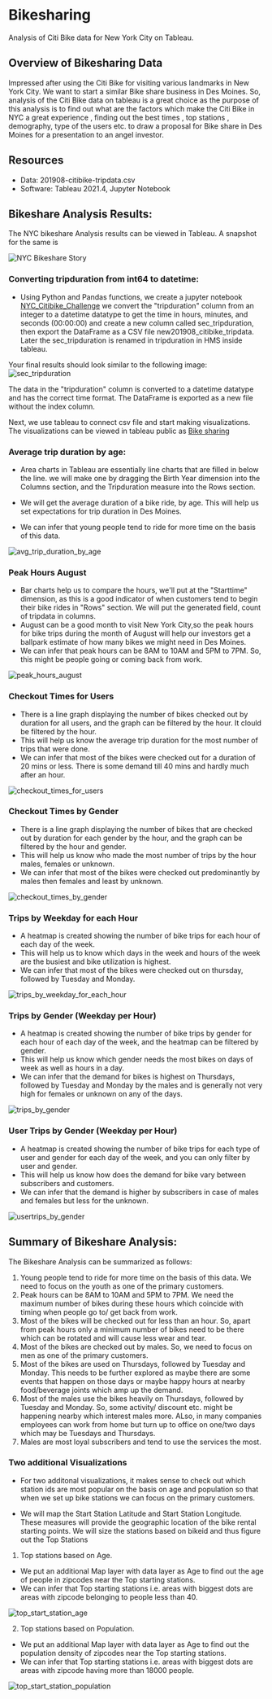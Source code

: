 # Bikesharing
 Analysis of Citi Bike data for New York City on Tableau.

 ## Overview of Bikesharing Data
 Impressed after using the Citi Bike for visiting various landmarks in New York City. We want to start a similar Bike share business in Des Moines. So, analysis of the Citi Bike data on tableau is a great choice as the purpose of this analysis is to find out what are the factors which make the Citi Bike in NYC a great experience , finding out the best times , top stations , demography, type  of the users etc. to draw a proposal for Bike share in Des Moines for a presentation to an angel investor.

 ## Resources
 * Data: 201908-citibike-tripdata.csv
 * Software: Tableau 2021.4, Jupyter Notebook

## Bikeshare Analysis Results:

The NYC bikeshare Analysis results can be viewed in Tableau. A snapshot for the same is 

![NYC Bikeshare Story](https://github.com/sucharita1/bikesharing/blob/a8b79029f920b42987cbdfad0bf8a5cad29f87c9/Resources/images/NYC%20Bikeshare%20Analysis.png?raw=true)

### Converting tripduration from int64 to datetime:
* Using Python and Pandas functions, we create a jupyter notebook [NYC_Citibike_Challenge](https://github.com/sucharita1/bikesharing/blob/8bdd523125de76358ea5eefb2f3bce610eed3f91/NYC_Citibike_Challenge.ipynb) we convert the "tripduration" column from an integer to a datetime datatype to get the time in hours, minutes, and seconds (00:00:00) and create a new column called sec_tripduration, then export the DataFrame as a CSV file new201908_citibike_tripdata. Later the sec_tripduration is renamed in tripduration in HMS inside tableau.

Your final results should look similar to the following image:
![sec_tripduration](https://github.com/sucharita1/bikesharing/blob/8bdd523125de76358ea5eefb2f3bce610eed3f91/Resources/images/sec%20_tripduration.png?raw=true)


The data in the "tripduration" column is converted to a datetime datatype and has the correct time format.
The DataFrame is exported as a new file without the index column.

Next, we use tableau to connect csv file and start making visualizations. The visualizations can be viewed in tableau public as  [Bike sharing](https://public.tableau.com/app/profile/sucharita.bhattcharjee/viz/Bikesharing_16440041248210/BikeshareStory?publish=yes)
### Average trip duration by age:
* Area charts in Tableau are essentially line charts that are filled in below the line. we will make one by dragging the Birth Year dimension into the Columns section, and the Tripduration measure into the Rows section. 

* We will get the average duration of a bike ride, by age. This will help us set expectations for trip duration in Des Moines.

* We can infer that young people tend to ride for more time on the basis of this data.

![avg_trip_duration_by_age](https://github.com/sucharita1/bikesharing/blob/8bdd523125de76358ea5eefb2f3bce610eed3f91/Resources/images/avg_trip_duration_by_age.png?raw=true)

### Peak Hours August
* Bar charts help us to compare the hours, we'll put  at the "Starttime" dimension, as this is a good indicator of when customers tend to begin their bike rides in  "Rows" section. We will put the generated field, count of tripdata in columns.
* August can be a good month to visit New York City,so the peak hours for bike trips during the month of August will help our investors get a ballpark estimate of how many bikes we might need in Des Moines.
* We can infer that peak hours can be 8AM to 10AM and 5PM to 7PM. So, this might be people going or coming back from work.

![peak_hours_august](https://github.com/sucharita1/bikesharing/blob/8bdd523125de76358ea5eefb2f3bce610eed3f91/Resources/images/peak_hours_august.png?raw=true)

### Checkout Times for Users
* There is a line graph displaying the number of bikes checked out by duration for all users, and the graph can be filtered by the hour. It clould be filtered by the hour.
* This will help us know the average trip duration for the most number of trips that were done. 
* We can infer that most of the bikes were checked out for a duration of 20 mins or less. There is some demand till 40 mins and hardly much after an hour.

![checkout_times_for_users](https://github.com/sucharita1/bikesharing/blob/8bdd523125de76358ea5eefb2f3bce610eed3f91/Resources/images/checkout_times_for_users.png?raw=true)

### Checkout Times by Gender
* There is a line graph displaying the number of bikes that are checked out by duration for each gender by the hour, and the graph can be filtered by the hour and gender.
* This will help us know who made the most number of trips by the hour males, females or unknown.
*  We can infer that most of the bikes were checked out predominantly by males then females and least by unknown. 

![checkout_times_by_gender](https://github.com/sucharita1/bikesharing/blob/8bdd523125de76358ea5eefb2f3bce610eed3f91/Resources/images/checkout_times_by_gender.png?raw=true)

### Trips by Weekday for each Hour
* A heatmap is created showing the number of bike trips for each hour of each day of the week.
* This will help us to know which days in the week and hours of the week are the busiest and bike utilization is highest.
* We can infer that most of the bikes were checked out on thursday, followed by Tuesday and Monday. 

![trips_by_weekday_for_each_hour](https://github.com/sucharita1/bikesharing/blob/8bdd523125de76358ea5eefb2f3bce610eed3f91/Resources/images/trips_by_weekday_for_each_hour.png?raw=true)

### Trips by Gender (Weekday per Hour)
* A heatmap is created showing the number of bike trips by gender for each hour of each day of the week, and the heatmap can be filtered by gender.
* This will help us know which gender needs the most bikes on days of week as well as hours in a day.
* We can infer that the demand for bikes is highest on Thursdays, followed by Tuesday and Monday by the males and is generally not very high for females or unknown on any of the days.
 
![trips_by_gender](https://github.com/sucharita1/bikesharing/blob/8bdd523125de76358ea5eefb2f3bce610eed3f91/Resources/images/trips_by_gender.png?raw=true)
### User Trips by Gender (Weekday per Hour)
* A heatmap is created showing the number of bike trips for each type of user and gender for each day of the week, and you can only filter by user and gender.
* This will help us know how does the demand for bike vary between subscribers and customers.
* We can infer that the demand is higher by subscribers in case of males and females but less for the unknown.

![usertrips_by_gender](https://github.com/sucharita1/bikesharing/blob/8bdd523125de76358ea5eefb2f3bce610eed3f91/Resources/images/usertrips_by_gender.png?raw=true)

## Summary of Bikeshare Analysis:
The Bikeshare Analysis can be summarized as follows:
1. Young people tend to ride for more time on the basis of this data. We need to focus on the youth as one of the primary customers.
2. Peak hours can be 8AM to 10AM and 5PM to 7PM. We need the maximum number of bikes during these hours which coincide with timing when people go to/ get back from work.
3. Most of the bikes will be checked out for less than an hour. So, apart from peak hours only a minimum number of bikes need to be there which can be rotated and  will cause less wear and tear.
4. Most of the bikes are checked out by males. So, we need to focus on men as one of the primary customers.
5. Most of the bikes are used on Thursdays, followed by Tuesday and Monday. This needs to be further explored as maybe there are some events that happen on those days or maybe happy hours at nearby food/beverage joints which amp up the demand.
6. Most of the males use the bikes heavily on Thursdays, followed by Tuesday and Monday. So, some activity/ discount etc. might be happening nearby which interest males more. ALso, in many companies employees can work from home but turn up to office on one/two days which may be Tuesdays and Thursdays.
7. Males are most loyal subscribers and tend to use the services the most.

### Two additional Visualizations
* For two additonal visualizations, it makes sense to check out which station ids are most popular on the basis on age and population so that when we set up bike stations we can focus on the primary customers.

* We will  map the Start Station Latitude and Start Station Longitude. These measures will provide the geographic location of the bike rental starting points. We will size the stations based on bikeid and thus figure out the Top Stations

1. Top stations based on Age.
* We put an additional Map layer with data layer as Age to find out the age of people in zipcodes near the Top starting stations.
* We can infer that Top starting stations i.e. areas with biggest dots are areas with zipcode belonging to people less than 40.

![top_start_station_age](https://github.com/sucharita1/bikesharing/blob/8bdd523125de76358ea5eefb2f3bce610eed3f91/Resources/images/top_start_station_age.png?raw=true)

2. Top stations based on Population.
* We put an additional Map layer with data layer as Age to find out the population density of zipcodes near the Top starting stations.
* We can infer that Top starting stations i.e. areas with biggest dots are areas with zipcode having more than 18000 people.

![top_start_station_population](https://github.com/sucharita1/bikesharing/blob/8bdd523125de76358ea5eefb2f3bce610eed3f91/Resources/images/top_start_station_population.png?raw=true)


